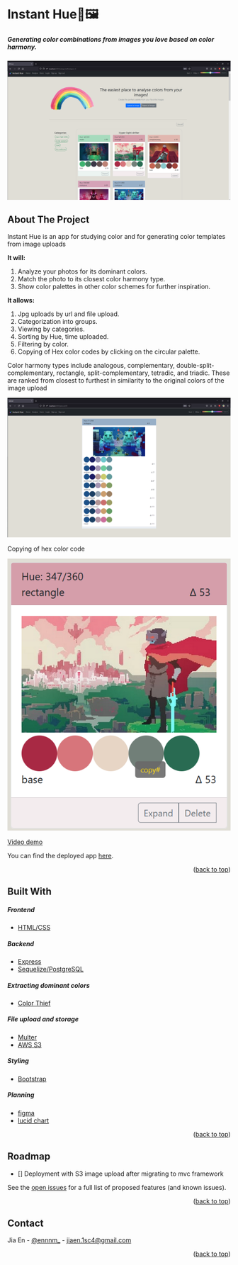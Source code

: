 <div id="top"></div>

# Instant Hue🌈🖼

##### Generating color combinations from images you love based on color harmony.

![front page screenshot](/images/category-ss.png)

<!-- ABOUT THE PROJECT -->

## About The Project

Instant Hue is an app for studying color and for generating color templates from image uploads

**It will:**

1. Analyze your photos for its dominant colors.
2. Match the photo to its closest color harmony type.
3. Show color palettes in other color schemes for further inspiration.

**It allows:**

1. Jpg uploads by url and file upload.
2. Categorization into groups.
3. Viewing by categories.
4. Sorting by Hue, time uploaded.
5. Filtering by color.
6. Copying of Hex color codes by clicking on the circular palette.



Color harmony types include analogous, complementary, double-split-complementary, rectangle, split-complementary, tetradic, and triadic. These are ranked from closest to furthest in similarity to the original colors of the image upload

![analysed image and their harmonies](/images/analysed-ss.png)

Copying of hex color code

![copying hexcode from color palette](/images/copy-ss.png)



[ Video demo](https://youtu.be/NIasKvvgMTE)

You can find the deployed app [here](https://powerful-dawn-80481.herokuapp.com/).

<p align="right">(<a href="#top">back to top</a>)</p>

## Built With

##### Frontend

- [HTML/CSS](https://www.w3schools.com/html/html_css.asp)

##### Backend

- [Express](https://expressjs.com/)
- [Sequelize/PostgreSQL](https://sequelize.org/v7/)

##### Extracting dominant colors

- [Color Thief](https://lokeshdhakar.com/projects/color-thief/)

##### File upload and storage

- [Multer](https://www.npmjs.com/package/multer)
- [AWS S3](https://aws.amazon.com/s3/)

##### Styling

- [Bootstrap](https://getbootstrap.com/)

##### Planning

- [figma](https://www.figma.com/file/MkB8GNlBjfvETmLMelSQvh/instant_color_wireframes?node-id=0%3A1)
- [lucid chart](https://github.com/Ennnm/instant-hue/tree/main/planning/Instant-color-evaluator-ERD.pdf)

<p align="right">(<a href="#top">back to top</a>)</p>

<!-- ROADMAP -->

## Roadmap

- [] Deployment with S3 image upload after migrating to mvc framework

See the [open issues](https://github.com/ennnm/succinct_cut/issues) for a full list of proposed features (and known issues).

<p align="right">(<a href="#top">back to top</a>)</p>

<!-- CONTACT -->

## Contact

Jia En - [@ennnm\_](https://twitter.com/ennnm_) - jiaen.1sc4@gmail.com

<p align="right">(<a href="#top">back to top</a>)</p>


